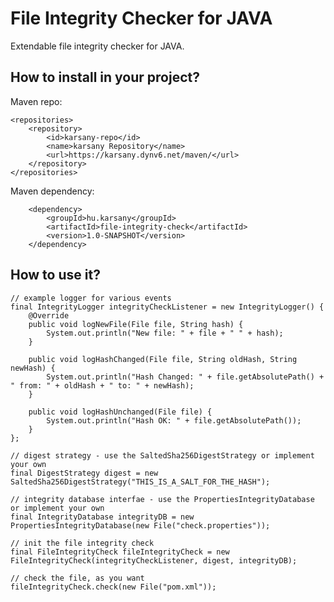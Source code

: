 # File Integrity Checker for JAVA

Extendable file integrity checker for JAVA.

## How to install in your project?

Maven repo:

    <repositories>
        <repository>
            <id>karsany-repo</id>
            <name>karsany Repository</name>
            <url>https://karsany.dynv6.net/maven/</url>
        </repository>
    </repositories>

Maven dependency:

        <dependency>
            <groupId>hu.karsany</groupId>
            <artifactId>file-integrity-check</artifactId>
            <version>1.0-SNAPSHOT</version>
        </dependency>

## How to use it?

	// example logger for various events
	final IntegrityLogger integrityCheckListener = new IntegrityLogger() {
		@Override
		public void logNewFile(File file, String hash) {
			System.out.println("New file: " + file + " " + hash);
		}

		public void logHashChanged(File file, String oldHash, String newHash) {
			System.out.println("Hash Changed: " + file.getAbsolutePath() + " from: " + oldHash + " to: " + newHash);
		}

		public void logHashUnchanged(File file) {
			System.out.println("Hash OK: " + file.getAbsolutePath());
		}
	};

	// digest strategy - use the SaltedSha256DigestStrategy or implement your own
	final DigestStrategy digest = new SaltedSha256DigestStrategy("THIS_IS_A_SALT_FOR_THE_HASH");
	
	// integrity database interfae - use the PropertiesIntegrityDatabase or implement your own
	final IntegrityDatabase integrityDB = new PropertiesIntegrityDatabase(new File("check.properties"));
	
	// init the file integrity check
	final FileIntegrityCheck fileIntegrityCheck = new FileIntegrityCheck(integrityCheckListener, digest, integrityDB);

	// check the file, as you want
	fileIntegrityCheck.check(new File("pom.xml"));
